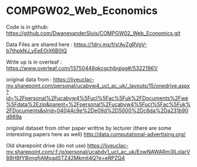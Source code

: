 # COMPGW02_Web_Economics


Code is in github: https://github.com/DwanevanderSluis/COMPGW02_Web_Economics.git

Data Files are shared here : https://1drv.ms/f/s!AvZgRVgV-b7thpkNJ_yEeEOjX6B0lQ

Write up is in overleaf : https://www.overleaf.com/13750448qkcgchjbgjqg#/53221961/

original data from : https://liveuclac-my.sharepoint.com/personal/ucabyw4_ucl_ac_uk/_layouts/15/onedrive.aspx?id=%2Fpersonal%2Fucabyw4%5Fucl%5Fac%5Fuk%2FDocuments%2Fwe%5Fdata%2Ezip&parent=%2Fpersonal%2Fucabyw4%5Fucl%5Fac%5Fuk%2FDocuments&slrid=04044c9e%2De09d%2D5000%2Dc6da%2Da231b90d989a

original dataset from other paper writtne by lecturer  (there are some interesting papers here as well)
    http://data.computational-advertising.org/



Old sharepoint drive (do not use) https://liveuclac-my.sharepoint.com/:f:/g/personal/ucabdv1_ucl_ac_uk/EowNAWARm3lLolarV88HBfYBimgfjAMsgdSTZ42Mkmit4Q?e=eRPZQ4
